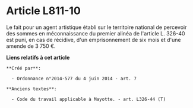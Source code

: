 # Article L811-10

Le fait pour un agent artistique établi sur le territoire national de percevoir des sommes en méconnaissance du premier
alinéa de l'article L. 326-40 est puni, en cas de récidive, d'un emprisonnement de six mois et d'une amende de 3 750 €.

**Liens relatifs à cet article**

	**Créé par**:

	  - Ordonnance n°2014-577 du 4 juin 2014 - art. 7

	**Anciens textes**:

	  - Code du travail applicable à Mayotte. - art. L326-44 (T)
